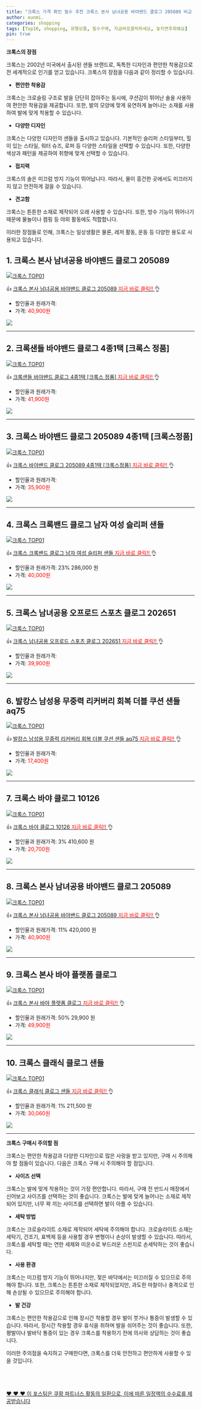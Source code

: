 ```yaml
---
title: "크록스 가격 확인 필수 추천 크록스 본사 남녀공용 바야밴드 클로그 205089 비교 장점 구매가이드"
author: eunmi.
categories: shopping
tags: [Top10, shopping, 유행상품, 필수구매, 지금바로클릭하세요, 놓치면후회해요]
pin: true
---
```

**크록스의 장점**

크록스는 2002년 미국에서 출시된 샌들 브랜드로, 독특한 디자인과 편안한 착용감으로 전 세계적으로 인기를 얻고 있습니다. 크록스의 장점을 다음과 같이 정리할 수 있습니다.

* **편안한 착용감**

크록스는 크로슬링 구조로 발을 단단히 잡아주는 동시에, 쿠션감이 뛰어난 솔을 사용하여 편안한 착용감을 제공합니다. 또한, 발의 모양에 맞게 유연하게 늘어나는 소재를 사용하여 발에 맞게 착용할 수 있습니다.

* **다양한 디자인**

크록스는 다양한 디자인의 샌들을 출시하고 있습니다. 기본적인 슬리퍼 스타일부터, 힐이 있는 스타일, 워터 슈즈, 로퍼 등 다양한 스타일을 선택할 수 있습니다. 또한, 다양한 색상과 패턴을 제공하여 취향에 맞게 선택할 수 있습니다.

* **접지력**

크록스의 솔은 미끄럼 방지 기능이 뛰어납니다. 따라서, 물이 흥건한 곳에서도 미끄러지지 않고 안전하게 걸을 수 있습니다.

* **견고함**

크록스는 튼튼한 소재로 제작되어 오래 사용할 수 있습니다. 또한, 방수 기능이 뛰어나기 때문에 물놀이나 캠핑 등 야외 활동에도 적합합니다.

이러한 장점들로 인해, 크록스는 일상생활은 물론, 레저 활동, 운동 등 다양한 용도로 사용되고 있습니다.

   

## 1. 크록스 본사 남녀공용 바야밴드 클로그 205089

[![크록스 TOP01](https://thumbnail9.coupangcdn.com/thumbnails/remote/230x230ex/image/vendor_inventory/e640/65e0e1b71de7266ddceb4e902f08caae53b1b81b29ed5a9401fd234e0463.jpg)](https://link.coupang.com/re/AFFSDP?lptag=AF3617701&subid=GithubCoopas&pageKey=1366252118&traceid=V0-153&itemId=14744192534&vendorItemId=4709078258)


👍 [크록스 본사 남녀공용 바야밴드 클로그 205089 <font color=red> 지금 바로 클릭!! </font> ](https://link.coupang.com/re/AFFSDP?lptag=AF3617701&subid=GithubCoopas&pageKey=1366252118&traceid=V0-153&itemId=14744192534&vendorItemId=4709078258) 👌 


- 할인율과 원래가격: 
- 가격: <span style='color:red'>40,900원</span>

[![](/discount_price.png)](https://link.coupang.com/re/AFFSDP?lptag=AF3617701&subid=GithubCoopas&pageKey=1366252118&traceid=V0-153&itemId=14744192534&vendorItemId=4709078258)

---


   

## 2. 크록샌들 바야밴드 클로그 4종1택 [크록스 정품]

[![크록스 TOP01](https://thumbnail10.coupangcdn.com/thumbnails/remote/230x230ex/image/vendor_inventory/d578/9e8fa59ce312243099e07fcf452862d2af56faf877793d1946a5de4c157e.jpg)](https://link.coupang.com/re/AFFSDP?lptag=AF3617701&subid=GithubCoopas&pageKey=7338646154&traceid=V0-153&itemId=18856650034&vendorItemId=87121045962)


👍 [크록샌들 바야밴드 클로그 4종1택 [크록스 정품] <font color=red> 지금 바로 클릭!! </font> ](https://link.coupang.com/re/AFFSDP?lptag=AF3617701&subid=GithubCoopas&pageKey=7338646154&traceid=V0-153&itemId=18856650034&vendorItemId=87121045962) 👌 


- 할인율과 원래가격: 
- 가격: <span style='color:red'>41,900원</span>

[![](/discount_price.png)](https://link.coupang.com/re/AFFSDP?lptag=AF3617701&subid=GithubCoopas&pageKey=7338646154&traceid=V0-153&itemId=18856650034&vendorItemId=87121045962)

---


   

## 3. 크록스 바야밴드 클로그 205089 4종1택 [크록스정품]

[![크록스 TOP01](https://thumbnail10.coupangcdn.com/thumbnails/remote/230x230ex/image/vendor_inventory/c440/d3a3a778fb2a729e36087e896718f426a3b6d307200ea055e10757b8c49d.jpg)](https://link.coupang.com/re/AFFSDP?lptag=AF3617701&subid=GithubCoopas&pageKey=7375316719&traceid=V0-153&itemId=19034700685&vendorItemId=86361019174)


👍 [크록스 바야밴드 클로그 205089 4종1택 [크록스정품] <font color=red> 지금 바로 클릭!! </font> ](https://link.coupang.com/re/AFFSDP?lptag=AF3617701&subid=GithubCoopas&pageKey=7375316719&traceid=V0-153&itemId=19034700685&vendorItemId=86361019174) 👌 


- 할인율과 원래가격: 
- 가격: <span style='color:red'>35,900원</span>

[![](/discount_price.png)](https://link.coupang.com/re/AFFSDP?lptag=AF3617701&subid=GithubCoopas&pageKey=7375316719&traceid=V0-153&itemId=19034700685&vendorItemId=86361019174)

---


   

## 4. 크록스 크록밴드 클로그 남자 여성 슬리퍼 샌들

[![크록스 TOP01](https://thumbnail8.coupangcdn.com/thumbnails/remote/230x230ex/image/retail/images/2023/08/31/16/4/092cd52f-c1e7-4577-8b50-b55c13b70350.png)](https://link.coupang.com/re/AFFSDP?lptag=AF3617701&subid=GithubCoopas&pageKey=6572619941&traceid=V0-153&itemId=14759388102&vendorItemId=87043001159)


👍 [크록스 크록밴드 클로그 남자 여성 슬리퍼 샌들 <font color=red> 지금 바로 클릭!! </font> ](https://link.coupang.com/re/AFFSDP?lptag=AF3617701&subid=GithubCoopas&pageKey=6572619941&traceid=V0-153&itemId=14759388102&vendorItemId=87043001159) 👌 


- 할인율과 원래가격: 23%  286,000   원
- 가격: <span style='color:red'>40,000원</span>

[![](/discount_price.png)](https://link.coupang.com/re/AFFSDP?lptag=AF3617701&subid=GithubCoopas&pageKey=6572619941&traceid=V0-153&itemId=14759388102&vendorItemId=87043001159)

---


   

## 5. 크록스 남녀공용 오프로드 스포츠 클로그 202651

[![크록스 TOP01](https://thumbnail8.coupangcdn.com/thumbnails/remote/230x230ex/image/vendor_inventory/7d26/2430c718c8dc9d19704badc367260589d3bc76fdee250396251cc6b05bae.jpg)](https://link.coupang.com/re/AFFSDP?lptag=AF3617701&subid=GithubCoopas&pageKey=4609306633&traceid=V0-153&itemId=5695406147&vendorItemId=72994230589)


👍 [크록스 남녀공용 오프로드 스포츠 클로그 202651 <font color=red> 지금 바로 클릭!! </font> ](https://link.coupang.com/re/AFFSDP?lptag=AF3617701&subid=GithubCoopas&pageKey=4609306633&traceid=V0-153&itemId=5695406147&vendorItemId=72994230589) 👌 


- 할인율과 원래가격: 
- 가격: <span style='color:red'>39,900원</span>

[![](/discount_price.png)](https://link.coupang.com/re/AFFSDP?lptag=AF3617701&subid=GithubCoopas&pageKey=4609306633&traceid=V0-153&itemId=5695406147&vendorItemId=72994230589)

---


   

## 6. 발캉스 남성용 무중력 리커버리 회복 더블 쿠션 샌들 aq75

[![크록스 TOP01](https://thumbnail9.coupangcdn.com/thumbnails/remote/230x230ex/image/vendor_inventory/45ef/46f7ca6763410bade1770278b85908d59bc76471370ef90caacca91392ba.jpg)](https://link.coupang.com/re/AFFSDP?lptag=AF3617701&subid=GithubCoopas&pageKey=7318698419&traceid=V0-153&itemId=18766156384&vendorItemId=85897910913)


👍 [발캉스 남성용 무중력 리커버리 회복 더블 쿠션 샌들 aq75 <font color=red> 지금 바로 클릭!! </font> ](https://link.coupang.com/re/AFFSDP?lptag=AF3617701&subid=GithubCoopas&pageKey=7318698419&traceid=V0-153&itemId=18766156384&vendorItemId=85897910913) 👌 


- 할인율과 원래가격: 
- 가격: <span style='color:red'>17,400원</span>

[![](/discount_price.png)](https://link.coupang.com/re/AFFSDP?lptag=AF3617701&subid=GithubCoopas&pageKey=7318698419&traceid=V0-153&itemId=18766156384&vendorItemId=85897910913)

---


   

## 7. 크록스 바야 클로그 10126

[![크록스 TOP01](https://thumbnail8.coupangcdn.com/thumbnails/remote/230x230ex/image/retail/images/2023/07/06/15/1/8c1908b4-988b-425b-a509-e7c5191155ec.jpg)](https://link.coupang.com/re/AFFSDP?lptag=AF3617701&subid=GithubCoopas&pageKey=7447658737&traceid=V0-153&itemId=19381273126&vendorItemId=86493806384)


👍 [크록스 바야 클로그 10126 <font color=red> 지금 바로 클릭!! </font> ](https://link.coupang.com/re/AFFSDP?lptag=AF3617701&subid=GithubCoopas&pageKey=7447658737&traceid=V0-153&itemId=19381273126&vendorItemId=86493806384) 👌 


- 할인율과 원래가격: 3%  410,600   원
- 가격: <span style='color:red'>20,700원</span>

[![](/discount_price.png)](https://link.coupang.com/re/AFFSDP?lptag=AF3617701&subid=GithubCoopas&pageKey=7447658737&traceid=V0-153&itemId=19381273126&vendorItemId=86493806384)

---


   

## 8. 크록스 본사 남녀공용 바야밴드 클로그 205089

[![크록스 TOP01](https://thumbnail9.coupangcdn.com/thumbnails/remote/230x230ex/image/vendor_inventory/e640/65e0e1b71de7266ddceb4e902f08caae53b1b81b29ed5a9401fd234e0463.jpg)](https://link.coupang.com/re/AFFSDP?lptag=AF3617701&subid=GithubCoopas&pageKey=1366252118&traceid=V0-153&itemId=14744192534&vendorItemId=4709078258)


👍 [크록스 본사 남녀공용 바야밴드 클로그 205089 <font color=red> 지금 바로 클릭!! </font> ](https://link.coupang.com/re/AFFSDP?lptag=AF3617701&subid=GithubCoopas&pageKey=1366252118&traceid=V0-153&itemId=14744192534&vendorItemId=4709078258) 👌 


- 할인율과 원래가격: 11%  420,000   원
- 가격: <span style='color:red'>40,900원</span>

[![](/discount_price.png)](https://link.coupang.com/re/AFFSDP?lptag=AF3617701&subid=GithubCoopas&pageKey=1366252118&traceid=V0-153&itemId=14744192534&vendorItemId=4709078258)

---


   

## 9. 크록스 본사 바야 플랫폼 클로그

[![크록스 TOP01](https://thumbnail7.coupangcdn.com/thumbnails/remote/230x230ex/image/vendor_inventory/7c31/cfb7d25daaa2e88240f0ac625900e1562a3833517691075f547d12db808a.jpg)](https://link.coupang.com/re/AFFSDP?lptag=AF3617701&subid=GithubCoopas&pageKey=7158411648&traceid=V0-153&itemId=18010799626&vendorItemId=85166400056)


👍 [크록스 본사 바야 플랫폼 클로그 <font color=red> 지금 바로 클릭!! </font> ](https://link.coupang.com/re/AFFSDP?lptag=AF3617701&subid=GithubCoopas&pageKey=7158411648&traceid=V0-153&itemId=18010799626&vendorItemId=85166400056) 👌 


- 할인율과 원래가격: 50%  29,900   원
- 가격: <span style='color:red'>49,900원</span>

[![](/discount_price.png)](https://link.coupang.com/re/AFFSDP?lptag=AF3617701&subid=GithubCoopas&pageKey=7158411648&traceid=V0-153&itemId=18010799626&vendorItemId=85166400056)

---


   

## 10. 크록스 클래식 클로그 샌들

[![크록스 TOP01](https://thumbnail10.coupangcdn.com/thumbnails/remote/230x230ex/image/retail/images/2023/04/12/9/0/1db1990c-b5a9-4f44-a9e9-40d7cc39645a.jpg)](https://link.coupang.com/re/AFFSDP?lptag=AF3617701&subid=GithubCoopas&pageKey=1343337477&traceid=V0-153&itemId=18502024339&vendorItemId=85641248098)


👍 [크록스 클래식 클로그 샌들 <font color=red> 지금 바로 클릭!! </font> ](https://link.coupang.com/re/AFFSDP?lptag=AF3617701&subid=GithubCoopas&pageKey=1343337477&traceid=V0-153&itemId=18502024339&vendorItemId=85641248098) 👌 


- 할인율과 원래가격: 1%  211,500   원
- 가격: <span style='color:red'>30,060원</span>

[![](/discount_price.png)](https://link.coupang.com/re/AFFSDP?lptag=AF3617701&subid=GithubCoopas&pageKey=1343337477&traceid=V0-153&itemId=18502024339&vendorItemId=85641248098)

---
**크록스 구매시 주의할 점**

크록스는 편안한 착용감과 다양한 디자인으로 많은 사랑을 받고 있지만, 구매 시 주의해야 할 점들이 있습니다. 다음은 크록스 구매 시 주의해야 할 점입니다.

* **사이즈 선택**

크록스는 발에 맞게 착용하는 것이 가장 편안합니다. 따라서, 구매 전 반드시 매장에서 신어보고 사이즈를 선택하는 것이 좋습니다. 크록스는 발에 맞게 늘어나는 소재로 제작되어 있지만, 너무 꽉 끼는 사이즈를 선택하면 발이 아플 수 있습니다.

* **세탁 방법**

크록스는 크로슬라이트 소재로 제작되어 세탁에 주의해야 합니다. 크로슬라이트 소재는 세탁기, 건조기, 표백제 등을 사용할 경우 변형이나 손상이 발생할 수 있습니다. 따라서, 크록스를 세탁할 때는 연한 세제와 미온수로 부드러운 스펀지로 손세탁하는 것이 좋습니다.

* **사용 환경**

크록스는 미끄럼 방지 기능이 뛰어나지만, 젖은 바닥에서는 미끄러질 수 있으므로 주의해야 합니다. 또한, 크록스는 튼튼한 소재로 제작되었지만, 과도한 마찰이나 충격으로 인해 손상될 수 있으므로 주의해야 합니다.

* **발 건강**

크록스는 편안한 착용감으로 인해 장시간 착용할 경우 발이 붓거나 통증이 발생할 수 있습니다. 따라서, 장시간 착용할 경우 휴식을 취하며 발을 쉬어주는 것이 좋습니다. 또한, 평발이나 발바닥 통증이 있는 경우 크록스를 착용하기 전에 의사와 상담하는 것이 좋습니다.

이러한 주의점을 숙지하고 구매한다면, 크록스를 더욱 안전하고 편안하게 사용할 수 있을 것입니다.<br><br><br><br><br> [ ❤ ❤ ❤ 이 포스팅은 쿠팡 파트너스 활동의 일환으로, 이에 따른 일정액의 수수료를 제공받습니다](https://link.coupang.com/a/bcEFyh)
